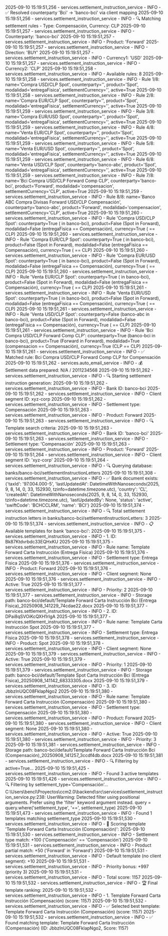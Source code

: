 2025-09-10 15:19:51,256 - services.settlement_instruction_service - INFO - ✅ Resolved counterparty 'Bci' → 'banco-bci' via client mapping
2025-09-10 15:19:51,256 - services.settlement_instruction_service - INFO - 🔍 Matching settlement rules - Type: Compensación, Currency: CLP
2025-09-10 15:19:51,257 - services.settlement_instruction_service - INFO -    Counterparty: 'banco-bci'
2025-09-10 15:19:51,257 - services.settlement_instruction_service - INFO -    Product: 'Forward'
2025-09-10 15:19:51,257 - services.settlement_instruction_service - INFO -    Direction: 'BUY'
2025-09-10 15:19:51,257 - services.settlement_instruction_service - INFO -    Currency1: 'USD'
2025-09-10 15:19:51,257 - services.settlement_instruction_service - INFO -    Currency2: 'CLP'
2025-09-10 15:19:51,258 - services.settlement_instruction_service - INFO -    Available rules: 8
2025-09-10 15:19:51,258 - services.settlement_instruction_service - INFO -    Rule 1/8: name='Compra USD/CLP Spot', counterparty='', product='Spot', modalidad='entregaFisica', settlementCurrency='', active=True
2025-09-10 15:19:51,258 - services.settlement_instruction_service - INFO -    Rule 2/8: name='Compra EUR/CLP Spot', counterparty='', product='Spot', modalidad='entregaFisica', settlementCurrency='', active=True
2025-09-10 15:19:51,259 - services.settlement_instruction_service - INFO -    Rule 3/8: name='Compra EUR/USD Spot', counterparty='', product='Spot', modalidad='entregaFisica', settlementCurrency='', active=True
2025-09-10 15:19:51,259 - services.settlement_instruction_service - INFO -    Rule 4/8: name='Venta EUR/CLP Spot', counterparty='', product='Spot', modalidad='entregaFisica', settlementCurrency='', active=True
2025-09-10 15:19:51,259 - services.settlement_instruction_service - INFO -    Rule 5/8: name='Venta EUR/USD Spot', counterparty='', product='Spot', modalidad='entregaFisica', settlementCurrency='', active=True
2025-09-10 15:19:51,259 - services.settlement_instruction_service - INFO -    Rule 6/8: name='Venta USD/CLP Spot', counterparty='banco-abc', product='Spot', modalidad='entregaFisica', settlementCurrency='', active=True
2025-09-10 15:19:51,259 - services.settlement_instruction_service - INFO -    Rule 7/8: name='Bci Compra USD/CLP Forward Comp CLP', counterparty='banco-bci', product='Forward', modalidad='compensacion', settlementCurrency='CLP', active=True
2025-09-10 15:19:51,259 - services.settlement_instruction_service - INFO -    Rule 8/8: name='Banco ABC Compra Divisas Forward USD/CLP Compensación', counterparty='banco-abc', product='Forward', modalidad='compensacion', settlementCurrency='CLP', active=True
2025-09-10 15:19:51,260 - services.settlement_instruction_service - INFO -       Rule 'Compra USD/CLP Spot': counterparty=True ( in banco-bci), product=False (Spot in Forward), modalidad=False (entregaFisica == Compensación), currency=True ( == CLP)
2025-09-10 15:19:51,260 - services.settlement_instruction_service - INFO -       Rule 'Compra EUR/CLP Spot': counterparty=True ( in banco-bci), product=False (Spot in Forward), modalidad=False (entregaFisica == Compensación), currency=True ( == CLP)
2025-09-10 15:19:51,260 - services.settlement_instruction_service - INFO -       Rule 'Compra EUR/USD Spot': counterparty=True ( in banco-bci), product=False (Spot in Forward), modalidad=False (entregaFisica == Compensación), currency=True ( == CLP)
2025-09-10 15:19:51,260 - services.settlement_instruction_service - INFO -       Rule 'Venta EUR/CLP Spot': counterparty=True ( in banco-bci), product=False (Spot in Forward), modalidad=False (entregaFisica == Compensación), currency=True ( == CLP)
2025-09-10 15:19:51,261 - services.settlement_instruction_service - INFO -       Rule 'Venta EUR/USD Spot': counterparty=True ( in banco-bci), product=False (Spot in Forward), modalidad=False (entregaFisica == Compensación), currency=True ( == CLP)
2025-09-10 15:19:51,261 - services.settlement_instruction_service - INFO -       Rule 'Venta USD/CLP Spot': counterparty=False (banco-abc in banco-bci), product=False (Spot in Forward), modalidad=False (entregaFisica == Compensación), currency=True ( == CLP)
2025-09-10 15:19:51,261 - services.settlement_instruction_service - INFO -       Rule 'Bci Compra USD/CLP Forward Comp CLP': counterparty=True (banco-bci in banco-bci), product=True (Forward in Forward), modalidad=True (compensacion == Compensación), currency=True (CLP == CLP)
2025-09-10 15:19:51,261 - services.settlement_instruction_service - INFO - ✅ Matched rule: Bci Compra USD/CLP Forward Comp CLP for Compensación
2025-09-10 15:19:51,262 - services.auto_email_service - INFO - 💰 Settlement data prepared: N/A / 2011234568
2025-09-10 15:19:51,262 - services.settlement_instruction_service - INFO - 🔍 Starting settlement instruction generation:
2025-09-10 15:19:51,262 - services.settlement_instruction_service - INFO -    Bank ID: banco-bci
2025-09-10 15:19:51,262 - services.settlement_instruction_service - INFO -    Client segment ID: xyz-corp
2025-09-10 15:19:51,262 - services.settlement_instruction_service - INFO -    Settlement type: Compensación
2025-09-10 15:19:51,263 - services.settlement_instruction_service - INFO -    Product: Forward
2025-09-10 15:19:51,263 - services.settlement_instruction_service - INFO - 🔍 Template search criteria:
2025-09-10 15:19:51,263 - services.settlement_instruction_service - INFO -    Bank ID: 'banco-bci'
2025-09-10 15:19:51,263 - services.settlement_instruction_service - INFO -    Settlement type: 'Compensación'
2025-09-10 15:19:51,263 - services.settlement_instruction_service - INFO -    Product: 'Forward'
2025-09-10 15:19:51,264 - services.settlement_instruction_service - INFO -    Client segment ID: 'xyz-corp'
2025-09-10 15:19:51,264 - services.settlement_instruction_service - INFO - 🔍 Querying database: banks/banco-bci/settlementInstructionLetters
2025-09-10 15:19:51,308 - services.settlement_instruction_service - INFO - ✅ Bank document exists: {'taxId': '97.004.000-5', 'lastUpdatedAt': DatetimeWithNanoseconds(2025, 9, 8, 14, 0, 33, 152930, tzinfo=datetime.timezone.utc), 'country': 'CL', 'createdAt': DatetimeWithNanoseconds(2025, 9, 8, 14, 0, 33, 152930, tzinfo=datetime.timezone.utc), 'lastUpdatedBy': None, 'status': 'active', 'swiftCode': 'BCHCCLRM', 'name': 'BCI'}
2025-09-10 15:19:51,374 - services.settlement_instruction_service - INFO - 🔍 Total settlement instruction letters in banks/banco-bci/settlementInstructionLetters: 3
2025-09-10 15:19:51,374 - services.settlement_instruction_service - INFO - 📋 Available templates for bank 'banco-bci':
2025-09-10 15:19:51,375 - services.settlement_instruction_service - INFO -    1. ID: Bk87Ktdvrbdc33EQHxKU
2025-09-10 15:19:51,375 - services.settlement_instruction_service - INFO -       Rule name: Template Forward Carta Instrucción (Entrega Física)
2025-09-10 15:19:51,376 - services.settlement_instruction_service - INFO -       Settlement type: Entrega Física
2025-09-10 15:19:51,376 - services.settlement_instruction_service - INFO -       Product: Forward
2025-09-10 15:19:51,376 - services.settlement_instruction_service - INFO -       Client segment: None
2025-09-10 15:19:51,376 - services.settlement_instruction_service - INFO -       Active: True
2025-09-10 15:19:51,377 - services.settlement_instruction_service - INFO -       Priority: 2
2025-09-10 15:19:51,377 - services.settlement_instruction_service - INFO -       Storage path: banco-bci/default/Template Forward Carta Instrucción Bci (Entrega Física)_20250908_141229_74cdae22.docx
2025-09-10 15:19:51,377 - services.settlement_instruction_service - INFO -    2. ID: DPai8qSVOiKcQXH1rIgA
2025-09-10 15:19:51,377 - services.settlement_instruction_service - INFO -       Rule name: Template Carta Instrucción Spot
2025-09-10 15:19:51,377 - services.settlement_instruction_service - INFO -       Settlement type: Entrega Física
2025-09-10 15:19:51,378 - services.settlement_instruction_service - INFO -       Product: Spot
2025-09-10 15:19:51,378 - services.settlement_instruction_service - INFO -       Client segment: None
2025-09-10 15:19:51,379 - services.settlement_instruction_service - INFO -       Active: True
2025-09-10 15:19:51,379 - services.settlement_instruction_service - INFO -       Priority: 1
2025-09-10 15:19:51,379 - services.settlement_instruction_service - INFO -       Storage path: banco-bci/default/Template Spot Carta Instrucción Bci (Entrega Física)_20250908_141142_68333305.docx
2025-09-10 15:19:51,379 - services.settlement_instruction_service - INFO -    3. ID: JbbzInUQC08FklapNgo2
2025-09-10 15:19:51,380 - services.settlement_instruction_service - INFO -       Rule name: Template Forward Carta Instrucción (Compensación)
2025-09-10 15:19:51,380 - services.settlement_instruction_service - INFO -       Settlement type: Compensación
2025-09-10 15:19:51,380 - services.settlement_instruction_service - INFO -       Product: Forward
2025-09-10 15:19:51,380 - services.settlement_instruction_service - INFO -       Client segment: None
2025-09-10 15:19:51,380 - services.settlement_instruction_service - INFO -       Active: True
2025-09-10 15:19:51,380 - services.settlement_instruction_service - INFO -       Priority: 3
2025-09-10 15:19:51,381 - services.settlement_instruction_service - INFO -       Storage path: banco-bci/default/Template Forward Carta Instrucción Bci (Compensación)_20250908_141257_3ccdf4db.docx
2025-09-10 15:19:51,381 - services.settlement_instruction_service - INFO - 🔍 Filtering by active=True...
2025-09-10 15:19:51,425 - services.settlement_instruction_service - INFO -    Found 3 active templates
2025-09-10 15:19:51,426 - services.settlement_instruction_service - INFO - 🔍 Filtering by settlement_type='Compensación'...
C:\Users\bencl\Proyectos\ccm2.0\backend\src\services\settlement_instruction_service.py:238: UserWarning: Detected filter using positional arguments. Prefer using the 'filter' keyword argument instead.
  query = query.where('settlement_type', '==', settlement_type)
2025-09-10 15:19:51,473 - services.settlement_instruction_service - INFO -    Found 1 templates matching settlement_type
2025-09-10 15:19:51,530 - services.settlement_instruction_service - INFO - 🧮 Scoring template 'Template Forward Carta Instrucción (Compensación)':
2025-09-10 15:19:51,530 - services.settlement_instruction_service - INFO -    Settlement type match: +100 ('Compensación' == 'Compensación')
2025-09-10 15:19:51,531 - services.settlement_instruction_service - INFO -    Product partial match: +50 ('Forward' in 'Forward')
2025-09-10 15:19:51,531 - services.settlement_instruction_service - INFO -    Default template (no client segment): +10
2025-09-10 15:19:51,531 - services.settlement_instruction_service - INFO -    Priority bonus: +997 (priority 3)
2025-09-10 15:19:51,531 - services.settlement_instruction_service - INFO -    Total score: 1157
2025-09-10 15:19:51,532 - services.settlement_instruction_service - INFO - 🏆 Final template ranking:
2025-09-10 15:19:51,532 - services.settlement_instruction_service - INFO -    1. Template Forward Carta Instrucción (Compensación) (score: 1157)
2025-09-10 15:19:51,532 - services.settlement_instruction_service - INFO - ✅ Selected best template: Template Forward Carta Instrucción (Compensación) (score: 1157)
2025-09-10 15:19:51,532 - services.settlement_instruction_service - INFO - ✅ Found matching template: Template Forward Carta Instrucción (Compensación) (ID: JbbzInUQC08FklapNgo2, Score: 1157)